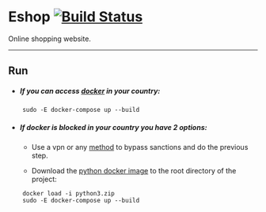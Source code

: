 # Eshop [![Build Status](https://travis-ci.com/phessabi/eshop.svg?branch=master)](https://travis-ci.com/phessabi/eshop)

Online shopping website.

---
## Run
+ ##### If you can access [docker](https://hub.docker.com/) in your country: 
```
    sudo -E docker-compose up --build
``` 

+ ##### If docker is blocked in your country you have 2 options:
    + Use a vpn or any [method](https://shecan.ir) to bypass sanctions and do the previous step.
    
    + Download the [python docker image](https://www.dropbox.com/s/tqp8i7r77jloywe/python3.zip?dl=0) to the root directory of the project:
```
    docker load -i python3.zip
    sudo -E docker-compose up --build
``` 

